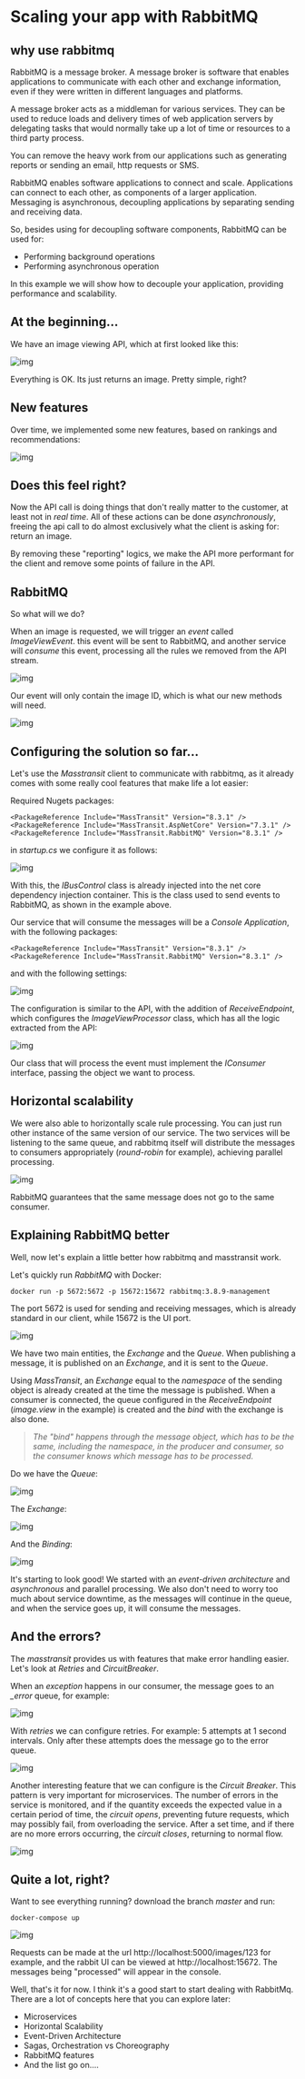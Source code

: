 # Scaling your app with RabbitMQ

## why use rabbitmq

RabbitMQ is a message broker. A message broker is software that enables applications to communicate with each other and exchange information, even if they were written in different languages and platforms.

A message broker acts as a middleman for various services. They can be used to reduce loads and delivery times of web application servers by delegating tasks that would normally take up a lot of time or resources to a third party process.

You can remove the heavy work from our applications such as generating reports or sending an email, http requests or SMS.

RabbitMQ enables software applications to connect and scale. Applications can connect to each other, as components of a larger application. Messaging is asynchronous, decoupling applications by separating sending and receiving data.

So, besides using for decoupling software components, RabbitMQ can be used for:

- Performing background operations
- Performing asynchronous operation

In this example we will show how to decouple your application, providing performance and scalability.

## At the beginning...

We have an image viewing API, which at first looked like this:

![img](./images/get-img-01.PNG)

Everything is OK. Its just returns an image. Pretty simple, right?

## New features

Over time, we implemented some new features, based on rankings and recommendations:

![img](./images/get-img-02.PNG)

## Does this feel right?

Now the API call is doing things that don't really matter to the customer, at least not in *real time*. All of these actions can be done *asynchronously*, freeing the api call to do almost exclusively what the client is asking for: return an image.

By removing these "reporting" logics, we make the API more performant for the client and remove some points of failure in the API.

## RabbitMQ

So what will we do?

When an image is requested, we will trigger an *event* called *ImageViewEvent*. this event will be sent to RabbitMQ, and another service will *consume* this event, processing all the rules we removed from the API stream.

![img](./images/get-img-03.PNG)

Our event will only contain the image ID, which is what our new methods will need.

![img](./images/arq-01.png)

## Configuring the solution so far...

Let's use the *Masstransit* client to communicate with rabbitmq, as it already comes with some really cool features that make life a lot easier:

Required Nugets packages:

```
<PackageReference Include="MassTransit" Version="8.3.1" />
<PackageReference Include="MassTransit.AspNetCore" Version="7.3.1" />
<PackageReference Include="MassTransit.RabbitMQ" Version="8.3.1" />
```

in *startup.cs* we configure it as follows:

![img](./images/config-01.PNG)

With this, the *IBusControl* class is already injected into the net core dependency injection container. This is the class used to send events to RabbitMQ, as shown in the example above.

Our service that will consume the messages will be a *Console Application*, with the following packages:

```
<PackageReference Include="MassTransit" Version="8.3.1" />
<PackageReference Include="MassTransit.RabbitMQ" Version="8.3.1" />
```

and with the following settings:

![img](./images/service-04.PNG)

The configuration is similar to the API, with the addition of *ReceiveEndpoint*, which configures the *ImageViewProcessor* class, which has all the logic extracted from the API:

![img](./images/service-02.PNG)

Our class that will process the event must implement the *IConsumer* interface, passing the object we want to process.

## Horizontal scalability

We were also able to horizontally scale rule processing. You can just run other instance of the same version of our service.
The two services will be listening to the same queue, and rabbitmq itself will distribute the messages to consumers appropriately (*round-robin* for example), achieving parallel processing.

![img](./images/arq-02.png)

RabbitMQ guarantees that the same message does not go to the same consumer.

## Explaining RabbitMQ better

Well, now let's explain a little better how rabbitmq and masstransit work.

Let's quickly run *RabbitMQ* with Docker:
```
docker run -p 5672:5672 -p 15672:15672 rabbitmq:3.8.9-management
```
The port 5672 is used for sending and receiving messages, which is already standard in our client, while 15672 is the UI port.

![img](./images/rabbitmq-02.PNG)

We have two main entities, the *Exchange* and the *Queue*. When publishing a message, it is published on an *Exchange*, and it is sent to the *Queue*.

Using *MassTransit*, an *Exchange* equal to the *namespace* of the sending object is already created at the time the message is published. When a consumer is connected, the queue configured in the *ReceiveEndpoint* (*image.view* in the example) is created and the *bind* with the exchange is also done.

> _*The "bind" happens through the message object, which has to be the same, including the namespace, in the producer and consumer, so the consumer knows which message has to be processed.*_

Do we have the *Queue*:

![img](./images/rabbit_queue.PNG)


The *Exchange*:

![img](./images/rabbit_exchange.PNG)


And the *Binding*:

![img](./images/rabbit_bind.PNG)

It's starting to look good! We started with an *event-driven architecture* and *asynchronous* and parallel processing. We also don't need to worry too much about service downtime, as the messages will continue in the queue, and when the service goes up, it will consume the messages.

## And the errors?

The *masstransit* provides us with features that make error handling easier. Let's look at *Retries* and *CircuitBreaker*.

When an *exception* happens in our consumer, the message goes to an *_error* queue, for example:

![img](./images/rabbitmq-04.PNG)

With *retries* we can configure retries. For example: 5 attempts at 1 second intervals. Only after these attempts does the message go to the error queue.

![img](./images/service-03.PNG)

Another interesting feature that we can configure is the *Circuit Breaker*. This pattern is very important for microservices. The number of errors in the service is monitored, and if the quantity exceeds the expected value in a certain period of time, the *circuit opens*, preventing future requests, which may possibly fail, from overloading the service. After a set time, and if there are no more errors occurring, the *circuit closes*, returning to normal flow.

![img](./images/service-05.PNG)

## Quite a lot, right?

Want to see everything running? download the branch *master* and run:

```
docker-compose up
```
![img](./images/example.PNG)

Requests can be made at the url http://localhost:5000/images/123 for example, and the rabbit UI can be viewed at http://localhost:15672. The messages being "processed" will appear in the console.

Well, that's it for now. I think it's a good start to start dealing with RabbitMq. There are a lot of concepts here that you can explore later:

* Microservices
* Horizontal Scalability
* Event-Driven Architecture
* Sagas, Orchestration vs Choreography
* RabbitMQ features
* And the list go on....
